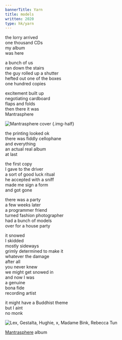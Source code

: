 ```yaml
---
bannerTitle: Yarn
title: models
written: 2020
type: hk/yarn
---
```


the lorry arrived  
one thousand CDs  
my album  
was here  


a bunch of us  
ran down the stairs  
the guy rolled up a shutter  
hefted out one of the boxes  
one hundred copies  


excitement built up  
negotiating cardboard  
flaps and folds  
then there it was  
Mantrasphere  


![Mantrasphere cover](/images/shop/mantrasphere.gif "Mantrasphere")
{.img-half}


the printing looked ok  
there was fiddly cellophane  
and everything  
an actual real album  
at last  


the first copy  
I gave to the driver  
a sort of good luck ritual  
he accepted with a sniff  
made me sign a form  
and got gone  


there was a party  
a few weeks later  
a programmer friend  
turned fashion photographer  
had a bunch of models  
over for a house party  


it snowed  
I skidded  
mostly sideways  
grimly determined to make it  
whatever the damage  
after all  
you never knew  
we might get snowed in  
and now I was  
a genuine  
bona fide  
recording artist


it might have a Buddhist theme  
but I aint  
no monk

![Lex, Gestalta, Hughie, x, Madame Bink, Rebecca Tun](/images/bucket/models2.jpg "Lex, Gestalta, Hughie, x, Madame Bink, Rebecca Tun")


[Mantrasphere](/mantrasphere/) album  
